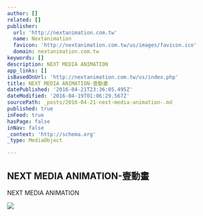 ```yaml
---
author: []
related: []
publisher:
  url: 'http://nextanimation.com.tw'
  name: Nextanimation
  favicon: 'http://nextanimation.com.tw/us/images/favicon.ico'
  domain: nextanimation.com.tw
keywords: []
description: NEXT MEDIA ANIMATION
app_links: []
isBasedOnUrl: 'http://nextanimation.com.tw/us/index.php'
title: NEXT MEDIA ANIMATION-壹動畫
datePublished: '2016-04-21T23:36:05.495Z'
dateModified: '2016-04-19T01:06:29.567Z'
sourcePath: _posts/2016-04-21-next-media-animation-.md
published: true
inFeed: true
hasPage: false
inNav: false
_context: 'http://schema.org'
_type: MediaObject

---
```

<article style=""><h1>NEXT MEDIA ANIMATION-壹動畫</h1><p>NEXT MEDIA ANIMATION</p><img src="http://nextanimation.com.tw/us/images/1.jpg" /></article>